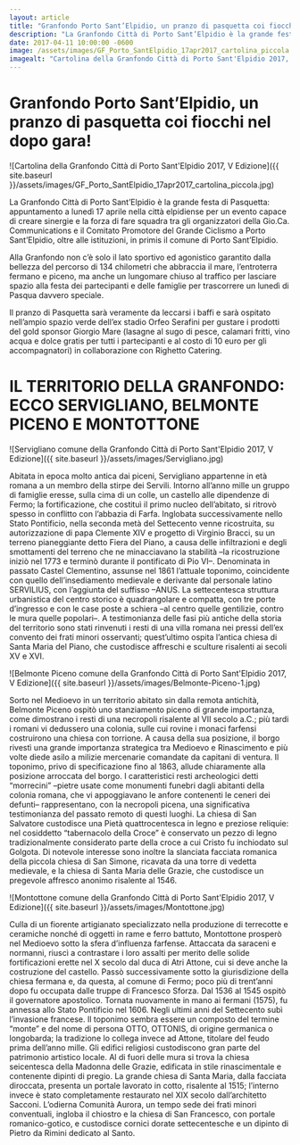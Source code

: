 ```yaml
---
layout: article
title: "Granfondo Porto Sant’Elpidio, un pranzo di pasquetta coi fiocchi nel dopo gara!"
description: "La Granfondo Città di Porto Sant’Elpidio è la grande festa di Pasquetta: appuntamento a lunedì 17 aprile nella città elpidiense per un evento capace di creare sinergie e la forza di fare squadra tra gli organizzatori della Gio.Ca. Communications e il Comitato Promotore del Grande Ciclismo a Porto Sant’Elpidio, oltre alle istituzioni, in primis il comune di Porto Sant’Elpidio."
date: 2017-04-11 10:00:00 -0600
image: /assets/images/GF_Porto_SantElpidio_17apr2017_cartolina_piccola.jpg
imagealt: "Cartolina della Granfondo Città di Porto Sant'Elpidio 2017, V Edizione"
---
```


# Granfondo Porto Sant’Elpidio, un pranzo di pasquetta coi fiocchi nel dopo gara!

![Cartolina della Granfondo Città di Porto Sant'Elpidio 2017, V Edizione]({{ site.baseurl }}/assets/images/GF_Porto_SantElpidio_17apr2017_cartolina_piccola.jpg)

La Granfondo Città di Porto Sant’Elpidio è la grande festa di Pasquetta: appuntamento a lunedì 17 aprile nella città elpidiense per un evento capace di creare sinergie e la forza di fare squadra tra gli organizzatori della Gio.Ca. Communications e il Comitato Promotore del Grande Ciclismo a Porto Sant’Elpidio, oltre alle istituzioni, in primis il comune di Porto Sant’Elpidio.

Alla Granfondo non c’è solo il lato sportivo ed agonistico garantito dalla bellezza del percorso di 134 chilometri che abbraccia il mare, l’entroterra fermano e piceno, ma anche un lungomare chiuso al traffico per lasciare spazio alla festa dei partecipanti e delle famiglie per trascorrere un lunedì di Pasqua davvero speciale.

Il pranzo di Pasquetta sarà veramente da leccarsi i baffi e sarà ospitato nell’ampio spazio verde dell’ex stadio Orfeo Serafini per gustare i prodotti del gold sponsor Giorgio Mare (lasagne al sugo di pesce, calamari fritti, vino acqua e dolce gratis per tutti i partecipanti e al costo di 10 euro per gli accompagnatori) in collaborazione con Righetto Catering.

# IL TERRITORIO DELLA GRANFONDO: ECCO SERVIGLIANO, BELMONTE PICENO E MONTOTTONE

![Servigliano comune della Granfondo Città di Porto Sant'Elpidio 2017, V Edizione]({{ site.baseurl }}/assets/images/Servigliano.jpg)

Abitata in epoca molto antica dai piceni, Servigliano appartenne in età romana a un membro della stirpe dei Servili. Intorno all’anno mille un gruppo di famiglie eresse, sulla cima di un colle, un castello alle dipendenze di Fermo; la fortificazione, che costituì il primo nucleo dell’abitato, si ritrovò spesso in conflitto con l’abbazia di Farfa. Inglobata successivamente nello Stato Pontificio, nella seconda metà del Settecento venne ricostruita, su autorizzazione di papa Clemente XIV e progetto di Virginio Bracci, su un terreno pianeggiante detto Fiera del Piano, a causa delle infiltrazioni e degli smottamenti del terreno che ne minacciavano la stabilità –la ricostruzione iniziò nel 1773 e terminò durante il pontificato di Pio VI–. Denominata in passato Castel Clementino, assunse nel 1861 l’attuale toponimo, coincidente con quello dell’insediamento medievale e derivante dal personale latino SERVILIUS, con l’aggiunta del suffisso –ANUS. La settecentesca struttura urbanistica del centro storico è quadrangolare e compatta, con tre porte d’ingresso e con le case poste a schiera –al centro quelle gentilizie, contro le mura quelle popolari–. A testimonianza delle fasi più antiche della storia del territorio sono stati rinvenuti i resti di una villa romana nei pressi dell’ex convento dei frati minori osservanti; quest’ultimo ospita l’antica chiesa di Santa Maria del Piano, che custodisce affreschi e sculture risalenti ai secoli XV e XVI.

![Belmonte Piceno comune della Granfondo Città di Porto Sant'Elpidio 2017, V Edizione]({{ site.baseurl }}/assets/images/Belmonte-Piceno-1.jpg)

Sorto nel Medioevo in un territorio abitato sin dalla remota antichità, Belmonte Piceno ospitò uno stanziamento piceno di grande importanza, come dimostrano i resti di una necropoli risalente al VII secolo a.C.; più tardi i romani vi dedussero una colonia, sulle cui rovine i monaci farfensi costruirono una chiesa con torrione. A causa della sua posizione, il borgo rivestì una grande importanza strategica tra Medioevo e Rinascimento e più volte diede asilo a milizie mercenarie comandate da capitani di ventura. Il toponimo, privo di specificazione fino al 1863, allude chiaramente alla posizione arroccata del borgo. I caratteristici resti archeologici detti “morrecini” –pietre usate come monumenti funebri dagli abitanti della colonia romana, che vi appoggiavano le anfore contenenti le ceneri dei defunti– rappresentano, con la necropoli picena, una significativa testimonianza del passato remoto di questi luoghi. La chiesa di San Salvatore custodisce una Pietà quattrocentesca in legno e preziose reliquie: nel cosiddetto “tabernacolo della Croce” è conservato un pezzo di legno tradizionalmente considerato parte della croce a cui Cristo fu inchiodato sul Golgota. Di notevole interesse sono inoltre la slanciata facciata romanica della piccola chiesa di San Simone, ricavata da una torre di vedetta medievale, e la chiesa di Santa Maria delle Grazie, che custodisce un pregevole affresco anonimo risalente al 1546.

![Montottone comune della Granfondo Città di Porto Sant'Elpidio 2017, V Edizione]({{ site.baseurl }}/assets/images/Montottone.jpg)

Culla di un fiorente artigianato specializzato nella produzione di terrecotte e ceramiche nonché di oggetti in rame e ferro battuto, Montottone prosperò nel Medioevo sotto la sfera d’influenza farfense. Attaccata da saraceni e normanni, riuscì a contrastare i loro assalti per merito delle solide fortificazioni erette nel X secolo dal duca di Atri Attone, cui si deve anche la costruzione del castello. Passò successivamente sotto la giurisdizione della chiesa fermana e, da questa, al comune di Fermo; poco più di trent’anni dopo fu occupata dalle truppe di Francesco Sforza. Dal 1536 al 1545 ospitò il governatore apostolico. Tornata nuovamente in mano ai fermani (1575), fu annessa allo Stato Pontificio nel 1606. Negli ultimi anni del Settecento subì l’invasione francese. Il toponimo sembra essere un composto del termine “monte” e del nome di persona OTTO, OTTONIS, di origine germanica o longobarda; la tradizione lo collega invece ad Attone, titolare del feudo prima dell’anno mille. Gli edifici religiosi custodiscono gran parte del patrimonio artistico locale. Al di fuori delle mura si trova la chiesa seicentesca della Madonna delle Grazie, edificata in stile rinascimentale e contenente dipinti di pregio. La grande chiesa di Santa Maria, dalla facciata diroccata, presenta un portale lavorato in cotto, risalente al 1515; l’interno invece è stato completamente restaurato nel XIX secolo dall’architetto Sacconi. L’odierna Comunità Aurora, un tempo sede dei frati minori conventuali, ingloba il chiostro e la chiesa di San Francesco, con portale romanico-gotico, e custodisce cornici dorate settecentesche e un dipinto di Pietro da Rimini dedicato al Santo.